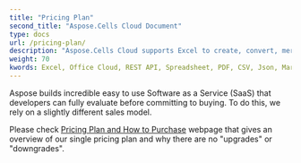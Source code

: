 ```yaml
---
title: "Pricing Plan"
second_title: "Aspose.Cells Cloud Document"
type: docs
url: /pricing-plan/
description: "Aspose.Cells Cloud supports Excel to create, convert, merge, split, protected, inner object operation, and so on."
weight: 70
kwords: Excel, Office Cloud, REST API, Spreadsheet, PDF, CSV, Json, Markdwon, Pricing Plan
---
```


 
Aspose builds incredible easy to use Software as a Service (SaaS) that developers can fully evaluate before committing to buying. To do this, we rely on a slightly different sales model.

Please check [Pricing Plan and How to Purchase](https://purchase.aspose.cloud/buy) webpage that gives an overview of our single pricing plan and why there are no "upgrades" or "downgrades".


